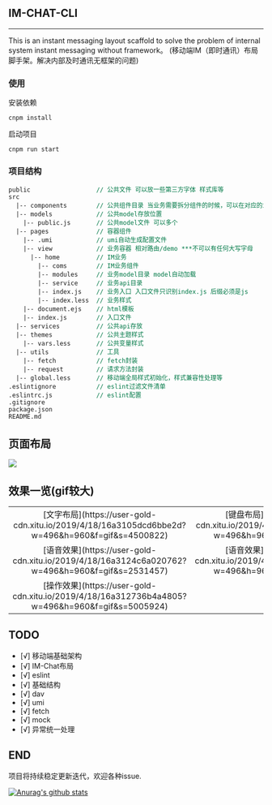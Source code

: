## IM-CHAT-CLI

---

This is an instant messaging layout scaffold to solve the problem of internal system instant messaging without framework。
(移动端IM（即时通讯）布局脚手架。解决内部及时通讯无框架的问题)


### 使用
安装依赖

```
cnpm install
```
启动项目
```
cnpm run start
```

### 项目结构

<pre style="font-size: 12px">
public                  <span style="color: #007947">// 公共文件 可以放一些第三方字体 样式库等</span>
src
  |-- components        <span style="color: #007947">// 公共组件目录 当业务需要拆分组件的时候，可以在对应的业务文件夹下单独创建一个components文件夹</span>
  |-- models            <span style="color: #007947">// 公共model存放位置</span>
    |-- public.js       <span style="color: #007947">// 公共model文件 可以多个</span>
  |-- pages             <span style="color: #007947">// 容器组件</span>
    |-- .umi            <span style="color: #007947">// umi自动生成配置文件</span>
    |-- view            <span style="color: #007947">// 业务容器 相对路由/demo ***不可以有任何大写字母</span>
      |-- home          <span style="color: #007947">// IM业务</span>
        |-- coms        <span style="color: #007947">// IM业务组件</span>
        |-- modules     <span style="color: #007947">// 业务model目录 model自动加载</span>
        |-- service     <span style="color: #007947">// 业务api目录</span>
        |-- index.js    <span style="color: #007947">// 业务入口 入口文件只识别index.js 后缀必须是js</span>
        |-- index.less  <span style="color: #007947">// 业务样式</span>
    |-- document.ejs    <span style="color: #007947">// html模板</span>
    |-- index.js        <span style="color: #007947">// 入口文件</span>
  |-- services          <span style="color: #007947">// 公共api存放</span>
  |-- themes            <span style="color: #007947">// 公共主题样式</span>
    |-- vars.less       <span style="color: #007947">// 公共变量样式</span>
  |-- utils             <span style="color: #007947">// 工具</span>
    |-- fetch           <span style="color: #007947">// fetch封装</span>
    |-- request         <span style="color: #007947">// 请求方法封装</span>
  |-- global.less       <span style="color: #007947">// 移动端全局样式初始化，样式兼容性处理等</span>
.eslintignore           <span style="color: #007947">// eslint过滤文件清单</span>
.eslintrc.js            <span style="color: #007947">// eslint配置</span>
.gitignore
package.json  
README.md  
</pre>

## 页面布局

![](https://user-gold-cdn.xitu.io/2019/4/19/16a314d86c9c0256?w=764&h=925&f=png&s=37436)

## 效果一览(gif较大)

<table>
    <tr>
        <td>
            <center>
                [文字布局](https://user-gold-cdn.xitu.io/2019/4/18/16a3105dcd6bbe2d?w=496&h=960&f=gif&s=4500822)
            </center>
        </td>
        <td>
            <center>
                [键盘布局](https://user-gold-cdn.xitu.io/2019/4/18/16a3123bb988b73f?w=496&h=960&f=gif&s=4605409)
            </center>
        </td>
    </tr>
    <tr>
        <td>
            <center>
                [语音效果](https://user-gold-cdn.xitu.io/2019/4/18/16a3124c6a020762?w=496&h=960&f=gif&s=2531457)
            </center>
        </td>
        <td>
            <center>
                [语音效果](https://user-gold-cdn.xitu.io/2019/4/18/16a3125d932e72d1?w=496&h=960&f=gif&s=2431489)
            </center>
        </td>
    </tr>
    <tr>
        <td>
            <center>
                [操作效果](https://user-gold-cdn.xitu.io/2019/4/18/16a312736b4a4805?w=496&h=960&f=gif&s=5005924)
            </center>
        </td>
        <td>
            <center>
            </center>
        </td>
    </tr>
</table>

## TODO

- [√] 移动端基础架构
- [√] IM-Chat布局
- [√] eslint
- [√] 基础结构
- [√] dav
- [√] umi
- [√] fetch
- [√] mock
- [√] 异常统一处理

## END
  项目将持续稳定更新迭代，欢迎各种issue.

[![Anurag's github stats](https://github-readme-stats.vercel.app/api?username=csj5588)](https://github.com/anuraghazra/github-readme-stats)
